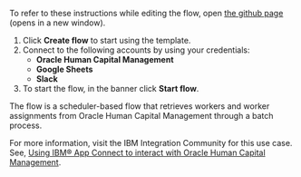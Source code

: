 To refer to these instructions while editing the flow, open [the github page](https://github.com/ot4i/app-connect-templates/blob/master/resources/markdown/Create%20a%20list%20of%20workers%20for%20an%20upcoming%20assignment%20in%20Google%20Sheets%20from%20Oracle%20HCM%20worker%20records_instructions.md) (opens in a new window).

1. Click **Create flow** to start using the template.
2. Connect to the following accounts by using your credentials:
   - **Oracle Human Capital Management** 
   - **Google Sheets**
   - **Slack**
3. To start the flow, in the banner click **Start flow**.

The flow is a scheduler-based flow that retrieves workers and worker assignments from Oracle Human Capital Management through a batch process.

For more information, visit the IBM Integration Community for this use case. See, [Using IBM® App Connect to interact with Oracle Human Capital Management](https://community.ibm.com/community/user/integration/blogs/shamini-arumugam1/2022/06/13/appconnect-oraclehcm).

